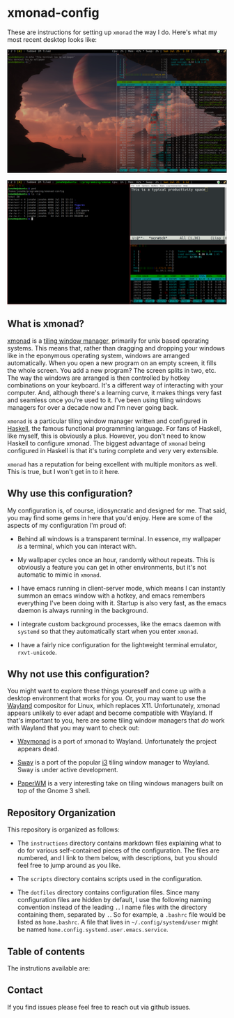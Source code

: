 xmonad-config
===

These are instructions for setting up `xmonad` the way I do. Here's
what my most recent desktop looks like:

![wallpaper](figures/wallpaper.png)

![productivity](figures/productivity.png)

## What is xmonad?

[xmonad](https://xmonad.org/) is a [tiling window
manager](https://en.wikipedia.org/wiki/Tiling_window_manager),
primarily for unix based operating systems. This means that, rather
than dragging and dropping your windows like in the eponymous
operating system, windows are arranged automatically. When you open a
new program on an empty screen, it fills the whole screen. You add a
new program? The screen splits in two, etc. The way the windows are
arranged is then controlled by hotkey combinations on your
keyboard. It's a different way of interacting with your computer. And,
although there's a learning curve, it makes things very fast and
seamless once you're used to it. I've been using tiling windows
managers for over a decade now and I'm never going back.

`xmonad` is a particular tiling window manager written and configured
in [Haskell](https://www.haskell.org/), the famous functional
programming language. For fans of Haskell, like myself, this is
obviously a plus. However, you don't need to know Haskell to configure
xmonad. The biggest advantage of `xmonad` being configured in Haskell
is that it's turing complete and very very extensible.

`xmonad` has a reputation for being excellent with multiple monitors
as well. This is true, but I won't get in to it here.

## Why use this configuration?

My configuration is, of course, idiosyncratic and designed for
me. That said, you may find some gems in here that you'd enjoy. Here
are some of the aspects of my configuration I'm proud of:

- Behind all windows is a transparent terminal. In essence, my
  wallpaper *is* a terminal, which you can interact with.

- My wallpaper cycles once an hour, randomly without repeats. This is
  obviously a feature you can get in other environments, but it's not
  automatic to mimic in `xmonad`.

- I have emacs running in client-server mode, which means I can
  instantly summon an emacs window with a hotkey, and emacs remembers
  everything I've been doing with it. Startup is also very fast, as
  the emacs daemon is always running in the background.
  
- I integrate custom background processes, like the emacs daemon with
  `systemd` so that they automatically start when you enter `xmonad`.

- I have a fairly nice configuration for the lightweight terminal
  emulator, `rxvt-unicode`.
  
## Why not use this configuration?

You might want to explore these things youreself and come up with a
desktop environment that works for you. Or, you may want to use the
[Wayland](https://wayland.freedesktop.org/) compositor for Linux,
which replaces X11. Unfortunately, xmonad appears unlikely to ever
adapt and become compatible with Wayland. If that's important to you,
here are some tiling window managers that *do* work with Wayland that
you may want to check out:

- [Waymonad](https://github.com/waymonad/waymonad) is a port of xmonad
  to Wayland. Unfortunately the project appears dead.
  
- [Sway](https://swaywm.org/) is a port of the popular
  [i3](https://i3wm.org/) tiling window manager to Wayland. Sway is
  under active development.

- [PaperWM](https://github.com/paperwm/PaperWM) is a very interesting
  take on tiling windows managers built on top of the Gnome 3 shell.

## Repository Organization

This repository is organized as follows:

- The `instructions` directory contains markdown files explaining what
  to do for various self-contained pieces of the configuration. The
  files are numbered, and I link to them below, with descriptions, but
  you should feel free to jump around as you like.
  
- The `scripts` directory contains scripts used in the configuration.

- The `dotfiles` directory contains configuration files. Since many
  configuration files are hidden by default, I use the following
  naming convention instead of the leading `.`. I name files with the
  directory containing them, separated by `.`. So for example, a
  `.bashrc` file would be listed as `home.bashrc`. A file that lives
  in `~/.config/systemd/user` might be named
  `home.config.systemd.user.emacs.service`.

## Table of contents

The instrutions available are:


## Contact

If you find issues please feel free to reach out via github issues.
